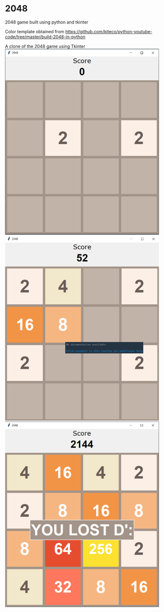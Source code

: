 # 2048
2048 game built using python and tkinter

Color template obtained from https://github.com/kiteco/python-youtube-code/tree/master/build-2048-in-python

A clone of the 2048 game using Tkinter
![GitHub Logo](/Capture.PNG)
![GitHub Logo](/Capture2.PNG)
![GitHub Logo](/Capturelost.PNG)
